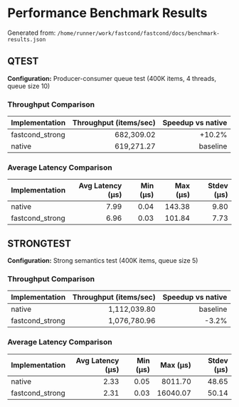 # Performance Benchmark Results

Generated from: `/home/runner/work/fastcond/fastcond/docs/benchmark-results.json`

## QTEST
**Configuration:** Producer-consumer queue test (400K items, 4 threads, queue size 10)
### Throughput Comparison
| Implementation | Throughput (items/sec) | Speedup vs native |
|---|---:|---:|
| fastcond_strong | 682,309.02 | +10.2% |
| native | 619,271.27 | baseline |

### Average Latency Comparison
| Implementation | Avg Latency (μs) | Min (μs) | Max (μs) | Stdev (μs) |
|---|---:|---:|---:|---:|
| native | 7.99 | 0.04 | 143.38 | 9.80 |
| fastcond_strong | 6.96 | 0.03 | 101.84 | 7.73 |

## STRONGTEST
**Configuration:** Strong semantics test (400K items, queue size 5)
### Throughput Comparison
| Implementation | Throughput (items/sec) | Speedup vs native |
|---|---:|---:|
| native | 1,112,039.80 | baseline |
| fastcond_strong | 1,076,780.96 | -3.2% |

### Average Latency Comparison
| Implementation | Avg Latency (μs) | Min (μs) | Max (μs) | Stdev (μs) |
|---|---:|---:|---:|---:|
| native | 2.33 | 0.05 | 8011.70 | 48.65 |
| fastcond_strong | 2.31 | 0.03 | 16040.07 | 50.14 |
